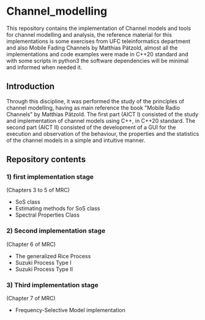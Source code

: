 # Channel_modelling
This repository contains the implementation of Channel models and tools for channel modelling and analysis,
the reference material for this implementations is some exercises from UFC teleinformatics department and also Mobile Fading Channels by Matthias Pätzold,
almost all the implementations and code examples were made in C++20 standard and with some scripts in python3
the software dependencies will be minimal and informed when needed it.

## Introduction
Through this discipline, it was performed the study of the principles of channel modelling, having as main reference the book "Mobile Radio Channels" by Matthias Pätzold. The first part (AICT I) consisted of the study and implementation of channel models using C++, in C++20 standard. The second part (AICT II) consisted of the development of a GUI for the execution and observation of the behaviour, the properties and the statistics of the channel models in a simple and intuitive manner.

## Repository contents

### 1) first implementation stage

(Chapters 3 to 5 of MRC)
- SoS class
- Estimating methods for SoS class
- Spectral Properties Class

### 2) Second implementation stage

(Chapter 6 of MRC)
- The generalized Rice Process
- Suzuki Process Type I
- Suzuki Process Type II

### 3) Third implementation stage

(Chapter 7 of MRC)
- Frequency-Selective Model implementation
